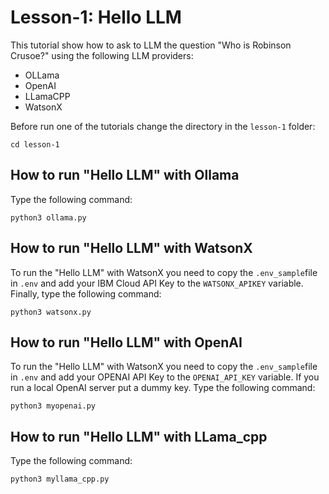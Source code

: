 # Lesson-1: Hello LLM

This tutorial show how to ask to LLM the question "Who is Robinson Crusoe?" using the following LLM providers:

* OLLama
* OpenAI
* LLamaCPP
* WatsonX

Before run one of the tutorials change the directory in the `lesson-1` folder:
```
cd lesson-1
```

## How to run "Hello LLM" with Ollama

Type the following command:
```
python3 ollama.py
```

## How to run "Hello LLM" with WatsonX

To run the "Hello LLM" with WatsonX you need to copy the `.env_sample`file in `.env` and add your IBM Cloud API Key to the `WATSONX_APIKEY` variable. Finally, type the following command:
```
python3 watsonx.py
```

## How to run "Hello LLM" with OpenAI

To run the "Hello LLM" with WatsonX you need to copy the `.env_sample`file in `.env` and add your OPENAI API Key to the `OPENAI_API_KEY` variable. If you run a local OpenAI server put a dummy key. Type the following command:
```
python3 myopenai.py
```

## How to run "Hello LLM" with LLama_cpp

Type the following command:
```
python3 myllama_cpp.py
```

